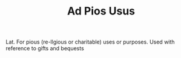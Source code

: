 ---
title: Ad Pios Usus
letter: A
permalink: "/definitions/ad-pios-usus.html"
body: Lat. For pious (re-llgious or charitable) uses or purposes. Used with reference
  to gifts and bequests
published_at: '2018-07-07'
source: Black's Law Dictionary
layout: post
---